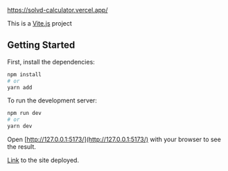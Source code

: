 https://solvd-calculator.vercel.app/

This is a [Vite.js](https://vitejs.dev/) project

## Getting Started

First, install the dependencies:

```bash
npm install
# or
yarn add
```

To run the development server:

```bash
npm run dev
# or
yarn dev
```

Open [http://127.0.0.1:5173/](http://127.0.0.1:5173/) with your browser to see the result.

[Link](https://solvd-calculator.vercel.app/) to the site deployed.

